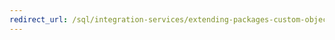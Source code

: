 ```yaml
---
redirect_url: /sql/integration-services/extending-packages-custom-objects/task/developing-a-custom-task
---
```

